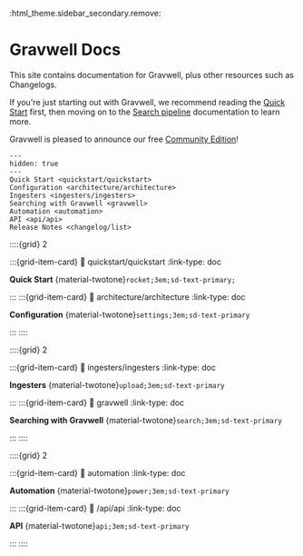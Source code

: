 :html_theme.sidebar_secondary.remove:

# Gravwell Docs

This site contains documentation for Gravwell, plus other resources such as Changelogs.

If you're just starting out with Gravwell, we recommend reading the [Quick Start](quickstart/quickstart) first, then moving on to the [Search pipeline](search/search) documentation to learn more.

Gravwell is pleased to announce our free [Community Edition](https://www.gravwell.io/download)!

```{toctree}
---
hidden: true
---
Quick Start <quickstart/quickstart>
Configuration <architecture/architecture>
Ingesters <ingesters/ingesters>
Searching with Gravwell <gravwell>
Automation <automation>
API <api/api>
Release Notes <changelog/list>
```

::::{grid} 2

:::{grid-item-card}
:link: quickstart/quickstart
:link-type: doc

**Quick Start**  {material-twotone}`rocket;3em;sd-text-primary;`

:::
:::{grid-item-card}
:link: architecture/architecture
:link-type: doc

**Configuration**  {material-twotone}`settings;3em;sd-text-primary`

:::
::::

::::{grid} 2

:::{grid-item-card}
:link: ingesters/ingesters
:link-type: doc

**Ingesters**  {material-twotone}`upload;3em;sd-text-primary`

:::
:::{grid-item-card}
:link: gravwell
:link-type: doc

**Searching with Gravwell**  {material-twotone}`search;3em;sd-text-primary`

:::
::::

::::{grid} 2

:::{grid-item-card}
:link: automation
:link-type: doc

**Automation**  {material-twotone}`power;3em;sd-text-primary`

:::
:::{grid-item-card}
:link: /api/api
:link-type: doc

**API**  {material-twotone}`api;3em;sd-text-primary`

:::
::::

<script>
var url=window.location.href;
if(url.includes(".md")) {
  window.location.href=url.replace(/#!(.*).md$/g, '$1.html');
}
</script>
